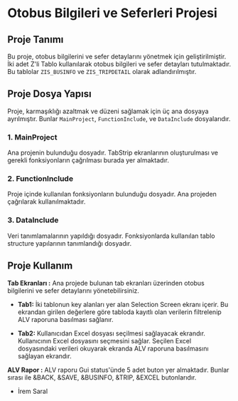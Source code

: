 # Otobus Bilgileri ve Seferleri Projesi

## Proje Tanımı
Bu proje, otobus bilgilerini ve sefer detaylarını yönetmek için geliştirilmiştir. İki adet Z'li Tablo kullanılarak otobus bilgileri ve sefer detayları tutulmaktadır. Bu tablolar `ZIS_BUSINFO` ve `ZIS_TRIPDETAIL` olarak adlandırılmıştır.

## Proje Dosya Yapısı

Proje, karmaşıklığı azaltmak ve düzeni sağlamak için üç ana dosyaya ayrılmıştır. Bunlar `MainProject`, `FunctionInclude`, ve `DataInclude` dosyalarıdır.

### 1. MainProject
Ana projenin bulunduğu dosyadır. TabStrip ekranlarının oluşturulması ve gerekli fonksiyonların çağrılması burada yer almaktadır.

### 2. FunctionInclude
Proje içinde kullanılan fonksiyonların bulunduğu dosyadır. Ana projeden çağrılarak kullanılmaktadır.

### 3. DataInclude
Veri tanımlamalarının yapıldığı dosyadır. Fonksiyonlarda kullanılan tablo structure yapılarının tanımlandığı dosyadır.

## Proje Kullanım

**Tab Ekranları :** 
Ana projede bulunan tab ekranları üzerinden otobus bilgilerini ve sefer detaylarını yönetebilirsiniz.

- **Tab1:**
  İki tablonun key alanları yer alan Selection Screen ekranı içerir. Bu ekrandan girilen değerlere göre tabloda kayıtlı olan verilerin filtrelenip ALV raporuna basılması sağlanır.
  
- **Tab2:** 
  Kullanıcıdan Excel dosyası seçilmesi sağlayacak ekrandır. Kullanıcının Excel dosyasını seçmesini sağlar. Seçilen Excel dosyasındaki verileri okuyarak ekranda ALV raporuna basılmasını sağlayan ekrandır.

**ALV Rapor :**
ALV raporu Gui status'ünde 5 adet buton yer almaktadır. Bunlar sırası ile &BACK, &SAVE, &BUSINFO, &TRIP, &EXCEL butonlarıdır.

- İrem Saral

